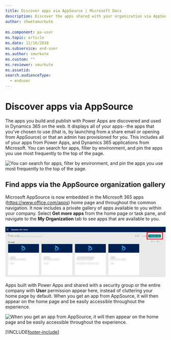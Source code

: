 ```yaml
---
title: Discover apps via AppSource | Microsoft Docs
description: Discover the apps shared with your organization via AppSource.
author: shwetamurkute

ms.component: pa-user
ms.topic: article
ms.date: 11/16/2018
ms.subservice: end-user
ms.author: smurkute
ms.custom: ""
ms.reviewer: smurkute
ms.assetid: 
search.audienceType: 
  - enduser
---
```


# Discover apps via AppSource
The apps you build and publish with Power Apps are discovered and used in Dynamics 365 on the web. It displays all of your apps--the apps that you've chosen to use (that is, by launching from a share email or opening from AppSource) or that an admin has provisioned for you. This includes all of your apps from Power Apps, and Dynamics 365 applications from Microsoft. You can search for apps, filter by environment, and pin the apps you use most frequently to the top of the page.

  ![You can search for apps, filter by environment, and pin the apps you use most frequently to the top of the page.](./media/app-source/apps-dynamics365.png)

## Find apps via the AppSource organization gallery
Microsoft AppSource is now embedded in the Microsoft 365 apps (https://www.office.com/apps) home page and throughout the common navigation. It now includes a private gallery of apps available to you within your company. Select **Get more apps** from the home page or task pane, and navigate to the **My Organization** tab to see apps that are available to you.

![Find apps via the AppSource organization gallery](media/getmoreapps_1.png)


Apps built with Power Apps and shared with a security group or the entire company with **User** permission appear here, instead of cluttering your home page by default. When you get an app from AppSource, it will then appear on the home page and be easily accessible throughout the experience.

  ![When you get an app from AppSource, it will then appear on the home page and be easily accessible throughout the experience.](./media/app-source/appsource.png)


[!INCLUDE[footer-include](../includes/footer-banner.md)]
